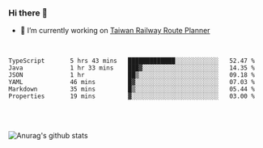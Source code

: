 ### Hi there 👋

- 🔭 I’m currently working on [Taiwan Railway Route Planner](https://github.com/Taiwan-Railway-Route-Planner)

<br/>

<!--START_SECTION:waka-->

```text
TypeScript       5 hrs 43 mins   █████████████░░░░░░░░░░░░   52.47 %
Java             1 hr 33 mins    ███▓░░░░░░░░░░░░░░░░░░░░░   14.35 %
JSON             1 hr            ██▒░░░░░░░░░░░░░░░░░░░░░░   09.18 %
YAML             46 mins         █▓░░░░░░░░░░░░░░░░░░░░░░░   07.03 %
Markdown         35 mins         █▒░░░░░░░░░░░░░░░░░░░░░░░   05.44 %
Properties       19 mins         ▓░░░░░░░░░░░░░░░░░░░░░░░░   03.00 %
```

<!--END_SECTION:waka-->

<br/>
<br/>

![Anurag's github stats](https://github-readme-stats.vercel.app/api?username=DepickereSven&show_icons=true&theme=tokyonight)



<!--
**DepickereSven/DepickereSven** is a ✨ _special_ ✨ repository because its `README.md` (this file) appears on your GitHub profile.

Here are some ideas to get you started:

- 🔭 I’m currently working on ...
- 🌱 I’m currently learning ...
- 👯 I’m looking to collaborate on ...
- 🤔 I’m looking for help with ...
- 💬 Ask me about ...
- 📫 How to reach me: ...
- 😄 Pronouns: ...
- ⚡ Fun fact: ...
-->

